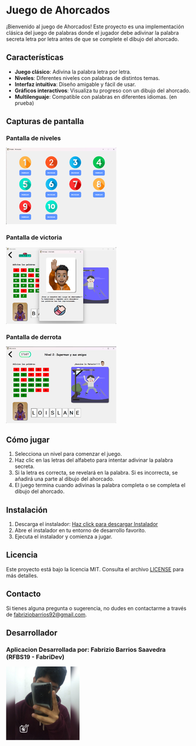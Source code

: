 # Juego de Ahorcados

¡Bienvenido al juego de Ahorcados! Este proyecto es una implementación clásica del juego de palabras donde el jugador debe adivinar la palabra secreta letra por letra antes de que se complete el dibujo del ahorcado.

## Características

- **Juego clásico**: Adivina la palabra letra por letra.
- **Niveles**: Diferentes niveles con palabras de distintos temas.
- **Interfaz intuitiva**: Diseño amigable y fácil de usar.
- **Gráficos interactivos**: Visualiza tu progreso con un dibujo del ahorcado.
- **Multilenguaje**: Compatible con palabras en diferentes idiomas. (en prueba)

## Capturas de pantalla

### Pantalla de niveles
<img src="readme/niveles.png" alt="Pantalla de juego" width="300"/>

### Pantalla de victoria
<img src="readme/nivel1.png" alt="Pantalla de victoria" width="300"/>

### Pantalla de derrota
<img src="readme/nivel2.png" alt="Pantalla de derrota" width="300"/>

## Cómo jugar

1. Selecciona un nivel para comenzar el juego.
2. Haz clic en las letras del alfabeto para intentar adivinar la palabra secreta.
3. Si la letra es correcta, se revelará en la palabra. Si es incorrecta, se añadirá una parte al dibujo del ahorcado.
4. El juego termina cuando adivinas la palabra completa o se completa el dibujo del ahorcado.

## Instalación

1. Descarga el instalador: [Haz click para descargar Instalador](https://github.com/RFBS23/Ahorcados/releases/download/1.0.0/Ahorcados.-.FabriDev.msi)
2. Abre el instalador en tu entorno de desarrollo favorito.
3. Ejecuta el instalador y comienza a jugar.

## Licencia

Este proyecto está bajo la licencia MIT. Consulta el archivo [LICENSE](LICENSE.txt) para más detalles.

## Contacto

Si tienes alguna pregunta o sugerencia, no dudes en contactarme a través de [fabriziobarrios92@gmail.com](mailto:fabriziobarrios92@gmail.com).


## Desarrollador

<h3><b>Aplicacion Desarrollada por:</b> Fabrizio Barrios Saavedra (RFBS19 - FabriDev)</h3>
<img src="readme/foter.jpg" width="200" alt="avatar">